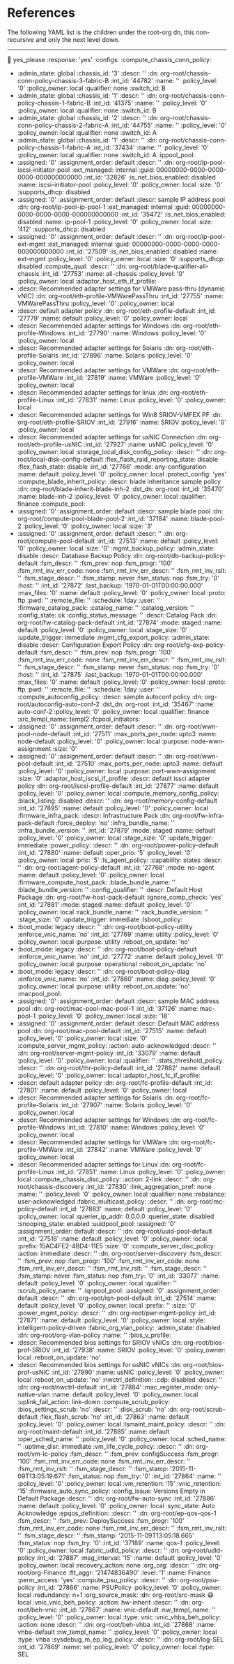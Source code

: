 References
==========

The following YAML list is the children under the root-org dn, this non-recursive and only the next level down.

---
:cookie: yes_please
:response: 'yes'
:configs:
  :compute_chassis_conn_policy:
  - :admin_state: global
    :chassis_id: '3'
    :descr: ''
    :dn: org-root/chassis-conn-policy-chassis-3-fabric-B
    :int_id: '44782'
    :name: ''
    :policy_level: '0'
    :policy_owner: local
    :qualifier: none
    :switch_id: B
  - :admin_state: global
    :chassis_id: '1'
    :descr: ''
    :dn: org-root/chassis-conn-policy-chassis-1-fabric-B
    :int_id: '41375'
    :name: ''
    :policy_level: '0'
    :policy_owner: local
    :qualifier: none
    :switch_id: B
  - :admin_state: global
    :chassis_id: '2'
    :descr: ''
    :dn: org-root/chassis-conn-policy-chassis-2-fabric-A
    :int_id: '44755'
    :name: ''
    :policy_level: '0'
    :policy_owner: local
    :qualifier: none
    :switch_id: A
  - :admin_state: global
    :chassis_id: '1'
    :descr: ''
    :dn: org-root/chassis-conn-policy-chassis-1-fabric-A
    :int_id: '37434'
    :name: ''
    :policy_level: '0'
    :policy_owner: local
    :qualifier: none
    :switch_id: A
  :ippool_pool:
  - :assigned: '0'
    :assignment_order: default
    :descr: ''
    :dn: org-root/ip-pool-iscsi-initiator-pool
    :ext_managed: internal
    :guid: 00000000-0000-0000-0000-000000000000
    :int_id: '32826'
    :is_net_bios_enabled: disabled
    :name: iscsi-initiator-pool
    :policy_level: '0'
    :policy_owner: local
    :size: '0'
    :supports_dhcp: disabled
  - :assigned: '0'
    :assignment_order: default
    :descr: sample IP address pool
    :dn: org-root/ip-pool-ip-pool-1
    :ext_managed: internal
    :guid: 00000000-0000-0000-0000-000000000000
    :int_id: '35472'
    :is_net_bios_enabled: disabled
    :name: ip-pool-1
    :policy_level: '0'
    :policy_owner: local
    :size: '412'
    :supports_dhcp: disabled
  - :assigned: '0'
    :assignment_order: default
    :descr: ''
    :dn: org-root/ip-pool-ext-mgmt
    :ext_managed: internal
    :guid: 00000000-0000-0000-0000-000000000000
    :int_id: '27509'
    :is_net_bios_enabled: disabled
    :name: ext-mgmt
    :policy_level: '0'
    :policy_owner: local
    :size: '0'
    :supports_dhcp: disabled
  :compute_qual:
    :descr: ''
    :dn: org-root/blade-qualifier-all-chassis
    :int_id: '27753'
    :name: all-chassis
    :policy_level: '0'
    :policy_owner: local
  :adaptor_host_eth_if_profile:
  - :descr: Recommended adapter settings for VMWare pass-thru (dynamic vNIC)
    :dn: org-root/eth-profile-VMWarePassThru
    :int_id: '27755'
    :name: VMWarePassThru
    :policy_level: '0'
    :policy_owner: local
  - :descr: default adapter policy
    :dn: org-root/eth-profile-default
    :int_id: '27779'
    :name: default
    :policy_level: '0'
    :policy_owner: local
  - :descr: Recommended adapter settings for Windows
    :dn: org-root/eth-profile-Windows
    :int_id: '27790'
    :name: Windows
    :policy_level: '0'
    :policy_owner: local
  - :descr: Recommended adapter settings for Solaris
    :dn: org-root/eth-profile-Solaris
    :int_id: '27896'
    :name: Solaris
    :policy_level: '0'
    :policy_owner: local
  - :descr: Recommended adapter settings for VMWare
    :dn: org-root/eth-profile-VMWare
    :int_id: '27819'
    :name: VMWare
    :policy_level: '0'
    :policy_owner: local
  - :descr: Recommended adapter settings for linux
    :dn: org-root/eth-profile-Linux
    :int_id: '27831'
    :name: Linux
    :policy_level: '0'
    :policy_owner: local
  - :descr: Recommended adapter settings for Win8 SRIOV-VMFEX PF
    :dn: org-root/eth-profile-SRIOV
    :int_id: '27916'
    :name: SRIOV
    :policy_level: '0'
    :policy_owner: local
  - :descr: Recommended adapter settings for usNIC Connection
    :dn: org-root/eth-profile-usNIC
    :int_id: '27927'
    :name: usNIC
    :policy_level: '0'
    :policy_owner: local
  :storage_local_disk_config_policy:
    :descr: ''
    :dn: org-root/local-disk-config-default
    :flex_flash_raid_reporting_state: disable
    :flex_flash_state: disable
    :int_id: '27766'
    :mode: any-configuration
    :name: default
    :policy_level: '0'
    :policy_owner: local
    :protect_config: 'yes'
  :compute_blade_inherit_policy:
    :descr: blade inheritance sample policy
    :dn: org-root/blade-inherit-blade-inh-2
    :dst_dn: org-root
    :int_id: '35470'
    :name: blade-inh-2
    :policy_level: '0'
    :policy_owner: local
    :qualifier: finance
  :compute_pool:
  - :assigned: '0'
    :assignment_order: default
    :descr: sample blade pool
    :dn: org-root/compute-pool-blade-pool-2
    :int_id: '37184'
    :name: blade-pool-2
    :policy_level: '0'
    :policy_owner: local
    :size: '3'
  - :assigned: '0'
    :assignment_order: default
    :descr: ''
    :dn: org-root/compute-pool-default
    :int_id: '27513'
    :name: default
    :policy_level: '0'
    :policy_owner: local
    :size: '0'
  :mgmt_backup_policy:
    :admin_state: disable
    :descr: Database Backup Policy
    :dn: org-root/db-backup-policy-default
    :fsm_descr: ''
    :fsm_prev: nop
    :fsm_progr: '100'
    :fsm_rmt_inv_err_code: none
    :fsm_rmt_inv_err_descr: ''
    :fsm_rmt_inv_rslt: ''
    :fsm_stage_descr: ''
    :fsm_stamp: never
    :fsm_status: nop
    :fsm_try: '0'
    :host: ''
    :int_id: '27872'
    :last_backup: '1970-01-01T00:00:00.000'
    :max_files: '0'
    :name: default
    :policy_level: '0'
    :policy_owner: local
    :proto: ftp
    :pwd: ''
    :remote_file: ''
    :schedule: 1day
    :user: ''
  :firmware_catalog_pack:
    :catalog_name: ''
    :catalog_version: ''
    :config_state: ok
    :config_status_message: ''
    :descr: Catalog Pack
    :dn: org-root/fw-catalog-pack-default
    :int_id: '27874'
    :mode: staged
    :name: default
    :policy_level: '0'
    :policy_owner: local
    :stage_size: '0'
    :update_trigger: immediate
  :mgmt_cfg_export_policy:
    :admin_state: disable
    :descr: Configuration Export Policy
    :dn: org-root/cfg-exp-policy-default
    :fsm_descr: ''
    :fsm_prev: nop
    :fsm_progr: '100'
    :fsm_rmt_inv_err_code: none
    :fsm_rmt_inv_err_descr: ''
    :fsm_rmt_inv_rslt: ''
    :fsm_stage_descr: ''
    :fsm_stamp: never
    :fsm_status: nop
    :fsm_try: '0'
    :host: ''
    :int_id: '27875'
    :last_backup: '1970-01-01T00:00:00.000'
    :max_files: '0'
    :name: default
    :policy_level: '0'
    :policy_owner: local
    :proto: ftp
    :pwd: ''
    :remote_file: ''
    :schedule: 1day
    :user: ''
  :compute_autoconfig_policy:
    :descr: sample autoconf policy
    :dn: org-root/autoconfig-auto-conf-2
    :dst_dn: org-root
    :int_id: '35467'
    :name: auto-conf-2
    :policy_level: '0'
    :policy_owner: local
    :qualifier: finance
    :src_templ_name: templ2
  :fcpool_initiators:
  - :assigned: '0'
    :assignment_order: default
    :descr: ''
    :dn: org-root/wwn-pool-node-default
    :int_id: '27511'
    :max_ports_per_node: upto3
    :name: node-default
    :policy_level: '0'
    :policy_owner: local
    :purpose: node-wwn-assignment
    :size: '0'
  - :assigned: '0'
    :assignment_order: default
    :descr: ''
    :dn: org-root/wwn-pool-default
    :int_id: '27510'
    :max_ports_per_node: upto3
    :name: default
    :policy_level: '0'
    :policy_owner: local
    :purpose: port-wwn-assignment
    :size: '0'
  :adaptor_host_iscsi_if_profile:
    :descr: default issci adapter policy
    :dn: org-root/iscsi-profile-default
    :int_id: '27877'
    :name: default
    :policy_level: '0'
    :policy_owner: local
  :compute_memory_config_policy:
    :black_listing: disabled
    :descr: ''
    :dn: org-root/memory-config-default
    :int_id: '27895'
    :name: default
    :policy_level: '0'
    :policy_owner: local
  :firmware_infra_pack:
    :descr: Infrastructure Pack
    :dn: org-root/fw-infra-pack-default
    :force_deploy: 'no'
    :infra_bundle_name: ''
    :infra_bundle_version: ''
    :int_id: '27879'
    :mode: staged
    :name: default
    :policy_level: '0'
    :policy_owner: local
    :stage_size: '0'
    :update_trigger: immediate
  :power_policy:
    :descr: ''
    :dn: org-root/power-policy-default
    :int_id: '27880'
    :name: default
    :oper_prio: '5'
    :policy_level: '0'
    :policy_owner: local
    :prio: '5'
  :ls_agent_policy:
    :capability: states
    :descr: ''
    :dn: org-root/agent-policy-default
    :int_id: '27768'
    :mode: no-agent
    :name: default
    :policy_level: '0'
    :policy_owner: local
  :firmware_compute_host_pack:
    :blade_bundle_name: ''
    :blade_bundle_version: ''
    :config_qualifier: ''
    :descr: Default Host Package
    :dn: org-root/fw-host-pack-default
    :ignore_comp_check: 'yes'
    :int_id: '27881'
    :mode: staged
    :name: default
    :policy_level: '0'
    :policy_owner: local
    :rack_bundle_name: ''
    :rack_bundle_version: ''
    :stage_size: '0'
    :update_trigger: immediate
  :lsboot_policy:
  - :boot_mode: legacy
    :descr: ''
    :dn: org-root/boot-policy-utility
    :enforce_vnic_name: 'no'
    :int_id: '27769'
    :name: utility
    :policy_level: '0'
    :policy_owner: local
    :purpose: utility
    :reboot_on_update: 'no'
  - :boot_mode: legacy
    :descr: ''
    :dn: org-root/boot-policy-default
    :enforce_vnic_name: 'no'
    :int_id: '27772'
    :name: default
    :policy_level: '0'
    :policy_owner: local
    :purpose: operational
    :reboot_on_update: 'no'
  - :boot_mode: legacy
    :descr: ''
    :dn: org-root/boot-policy-diag
    :enforce_vnic_name: 'no'
    :int_id: '27860'
    :name: diag
    :policy_level: '0'
    :policy_owner: local
    :purpose: utility
    :reboot_on_update: 'no'
  :macpool_pool:
  - :assigned: '0'
    :assignment_order: default
    :descr: sample MAC address pool
    :dn: org-root/mac-pool-mac-pool-1
    :int_id: '37126'
    :name: mac-pool-1
    :policy_level: '0'
    :policy_owner: local
    :size: '18'
  - :assigned: '0'
    :assignment_order: default
    :descr: Default MAC address pool
    :dn: org-root/mac-pool-default
    :int_id: '27515'
    :name: default
    :policy_level: '0'
    :policy_owner: local
    :size: '0'
  :compute_server_mgmt_policy:
    :action: auto-acknowledged
    :descr: ''
    :dn: org-root/server-mgmt-policy
    :int_id: '33079'
    :name: default
    :policy_level: '0'
    :policy_owner: local
    :qualifier: ''
  :stats_threshold_policy:
    :descr: ''
    :dn: org-root/thr-policy-default
    :int_id: '27882'
    :name: default
    :policy_level: '0'
    :policy_owner: local
  :adaptor_host_fc_if_profile:
  - :descr: default adapter policy
    :dn: org-root/fc-profile-default
    :int_id: '27801'
    :name: default
    :policy_level: '0'
    :policy_owner: local
  - :descr: Recommended adapter settings for Solaris
    :dn: org-root/fc-profile-Solaris
    :int_id: '27907'
    :name: Solaris
    :policy_level: '0'
    :policy_owner: local
  - :descr: Recommended adapter settings for Windows
    :dn: org-root/fc-profile-Windows
    :int_id: '27810'
    :name: Windows
    :policy_level: '0'
    :policy_owner: local
  - :descr: Recommended adapter settings for VMWare
    :dn: org-root/fc-profile-VMWare
    :int_id: '27842'
    :name: VMWare
    :policy_level: '0'
    :policy_owner: local
  - :descr: Recommended adapter settings for Linux
    :dn: org-root/fc-profile-Linux
    :int_id: '27851'
    :name: Linux
    :policy_level: '0'
    :policy_owner: local
  :compute_chassis_disc_policy:
    :action: 2-link
    :descr: ''
    :dn: org-root/chassis-discovery
    :int_id: '27830'
    :link_aggregation_pref: none
    :name: ''
    :policy_level: '0'
    :policy_owner: local
    :qualifier: none
    :rebalance: user-acknowledged
  :fabric_multicast_policy:
    :descr: ''
    :dn: org-root/mc-policy-default
    :int_id: '27883'
    :name: default
    :policy_level: '0'
    :policy_owner: local
    :querier_ip_addr: 0.0.0.0
    :querier_state: disabled
    :snooping_state: enabled
  :uuidpool_pool:
    :assigned: '0'
    :assignment_order: default
    :descr: ''
    :dn: org-root/uuid-pool-default
    :int_id: '27516'
    :name: default
    :policy_level: '0'
    :policy_owner: local
    :prefix: 15AC4FE2-4BD4-11E5
    :size: '0'
  :compute_server_disc_policy:
    :action: immediate
    :descr: ''
    :dn: org-root/server-discovery
    :fsm_descr: ''
    :fsm_prev: nop
    :fsm_progr: '100'
    :fsm_rmt_inv_err_code: none
    :fsm_rmt_inv_err_descr: ''
    :fsm_rmt_inv_rslt: ''
    :fsm_stage_descr: ''
    :fsm_stamp: never
    :fsm_status: nop
    :fsm_try: '0'
    :int_id: '33077'
    :name: default
    :policy_level: '0'
    :policy_owner: local
    :qualifier: ''
    :scrub_policy_name: ''
  :iqnpool_pool:
    :assigned: '0'
    :assignment_order: default
    :descr: ''
    :dn: org-root/iqn-pool-default
    :int_id: '27514'
    :name: default
    :policy_level: '0'
    :policy_owner: local
    :prefix: ''
    :size: '0'
  :power_mgmt_policy:
    :descr: ''
    :dn: org-root/pwr-mgmt-policy
    :int_id: '27871'
    :name: default
    :policy_level: '0'
    :policy_owner: local
    :style: intelligent-policy-driven
  :fabric_org_vlan_policy:
    :admin_state: disabled
    :dn: org-root/org-vlan-policy
    :name: ''
  :bios_v_profile:
  - :descr: Recommended bios settings for SRIOV vNICs
    :dn: org-root/bios-prof-SRIOV
    :int_id: '27938'
    :name: SRIOV
    :policy_level: '0'
    :policy_owner: local
    :reboot_on_update: 'no'
  - :descr: Recommended bios settings for usNIC vNICs
    :dn: org-root/bios-prof-usNIC
    :int_id: '27990'
    :name: usNIC
    :policy_level: '0'
    :policy_owner: local
    :reboot_on_update: 'no'
  :nwctrl_definition:
    :cdp: disabled
    :descr: ''
    :dn: org-root/nwctrl-default
    :int_id: '27884'
    :mac_register_mode: only-native-vlan
    :name: default
    :policy_level: '0'
    :policy_owner: local
    :uplink_fail_action: link-down
  :compute_scrub_policy:
    :bios_settings_scrub: 'no'
    :descr: ''
    :disk_scrub: 'no'
    :dn: org-root/scrub-default
    :flex_flash_scrub: 'no'
    :int_id: '27863'
    :name: default
    :policy_level: '0'
    :policy_owner: local
  :lsmaint_maint_policy:
    :descr: ''
    :dn: org-root/maint-default
    :int_id: '27885'
    :name: default
    :oper_sched_name: ''
    :policy_level: '0'
    :policy_owner: local
    :sched_name: ''
    :uptime_disr: immediate
  :vm_life_cycle_policy:
    :descr: ''
    :dn: org-root/vm-lc-policy
    :fsm_descr: ''
    :fsm_prev: configSuccess
    :fsm_progr: '100'
    :fsm_rmt_inv_err_code: none
    :fsm_rmt_inv_err_descr: ''
    :fsm_rmt_inv_rslt: ''
    :fsm_stage_descr: ''
    :fsm_stamp: '2015-11-09T13:05:19.671'
    :fsm_status: nop
    :fsm_try: '0'
    :int_id: '27864'
    :name: ''
    :policy_level: '0'
    :policy_owner: local
    :vm_retention: '15'
    :vnic_retention: '15'
  :firmware_auto_sync_policy:
    :config_issue: Versions Empty in Default Package
    :descr: ''
    :dn: org-root/fw-auto-sync
    :int_id: '27886'
    :name: default
    :policy_level: '0'
    :policy_owner: local
    :sync_state: Auto Acknowledge
  :epqos_definition:
    :descr: ''
    :dn: org-root/ep-qos-qos-1
    :fsm_descr: ''
    :fsm_prev: DeploySuccess
    :fsm_progr: '100'
    :fsm_rmt_inv_err_code: none
    :fsm_rmt_inv_err_descr: ''
    :fsm_rmt_inv_rslt: ''
    :fsm_stage_descr: ''
    :fsm_stamp: '2015-11-09T13:05:18.665'
    :fsm_status: nop
    :fsm_try: '0'
    :int_id: '37189'
    :name: qos-1
    :policy_level: '0'
    :policy_owner: local
  :fabric_udld_policy:
    :descr: ''
    :dn: org-root/udld-policy
    :int_id: '27887'
    :msg_interval: '15'
    :name: default
    :policy_level: '0'
    :policy_owner: local
    :recovery_action: none
  :org_org:
    :descr: ''
    :dn: org-root/org-Finance
    :flt_aggr: '21474836490'
    :level: '1'
    :name: Finance
    :perm_access: 'yes'
  :compute_psu_policy:
    :descr: ''
    :dn: org-root/psu-policy
    :int_id: '27866'
    :name: PSUPolicy
    :policy_level: '0'
    :policy_owner: local
    :redundancy: n+1
  :org_source_mask:
    :dn: org-root/src-mask
    :mask: local
  :vnic_vnic_beh_policy:
    :action: hw-inherit
    :descr: ''
    :dn: org-root/beh-vnic
    :int_id: '27867'
    :name: vnic-default
    :nw_templ_name: ''
    :policy_level: '0'
    :policy_owner: local
    :type: vnic
  :vnic_vhba_beh_policy:
    :action: none
    :descr: ''
    :dn: org-root/beh-vhba
    :int_id: '27868'
    :name: vhba-default
    :nw_templ_name: ''
    :policy_level: '0'
    :policy_owner: local
    :type: vhba
  :sysdebug_m_ep_log_policy:
    :descr: ''
    :dn: org-root/log-SEL
    :int_id: '27869'
    :name: sel
    :policy_level: '0'
    :policy_owner: local
    :type: SEL
